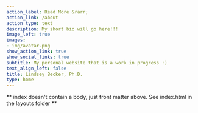 ```yaml
---
action_label: Read More &rarr;
action_link: /about
action_type: text
description: My short bio will go here!!!
image_left: true
images:
- img/avatar.png
show_action_link: true
show_social_links: true
subtitle: My personal website that is a work in progress :)
text_align_left: false
title: Lindsey Becker, Ph.D.
type: home
---
```


** index doesn't contain a body, just front matter above.
See index.html in the layouts folder **
